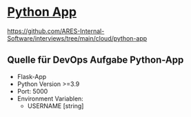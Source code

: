 # [Python App](https://github.com/ARES-Internal-Software/interviews)

<https://github.com/ARES-Internal-Software/interviews/tree/main/cloud/python-app>

## Quelle für DevOps Aufgabe Python-App

- Flask-App
- Python Version >=3.9
- Port: 5000
- Environment Variablen:
  - USERNAME [string]
